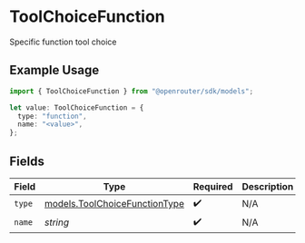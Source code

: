 # ToolChoiceFunction

Specific function tool choice

## Example Usage

```typescript
import { ToolChoiceFunction } from "@openrouter/sdk/models";

let value: ToolChoiceFunction = {
  type: "function",
  name: "<value>",
};
```

## Fields

| Field                                                                | Type                                                                 | Required                                                             | Description                                                          |
| -------------------------------------------------------------------- | -------------------------------------------------------------------- | -------------------------------------------------------------------- | -------------------------------------------------------------------- |
| `type`                                                               | [models.ToolChoiceFunctionType](../models/toolchoicefunctiontype.md) | :heavy_check_mark:                                                   | N/A                                                                  |
| `name`                                                               | *string*                                                             | :heavy_check_mark:                                                   | N/A                                                                  |